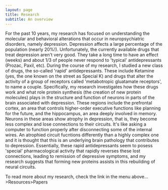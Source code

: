 ```yaml
---
layout: page
title: Research
subtitle: An overview
---
```


For the past 10 years, my research has focused on understanding the molecular and behavioral alterations that occur in neuropsychiatric disorders, namely depression. Depression affects a large percentage of the population (nearly 20%!). Unfortunately, the currently available drugs that treat depression aren't very good. They take a long time to have an effect (weeks) and about 1/3 of people never respond to 'typical' antidepressants (Prozac, Paxil, etc). During the course of my research, I studied a new class of drugs, the so-called 'rapid' antidepressants. These include Ketamine (yes, the one known on the street as Special K) and drugs that alter the activity of a group of receptors called 'metabotropic gluatamate receptors', to name a couple. Specifically, my research investigates how these drugs work and what role protein synthesis (the creation of new protein molecules) plays in the structure and function of neurons in parts of the brain associated with depression. These regions include the prefrontal cortex, an area that controls higher-order executive functions like planning for the future, and the hippocampus, an area deeply involved in memory. Neurons in these areas show atrophy in depression, that is, they become less complex and lose connections to their circuits. It's like asking a computer to function properly after disconnecting some of the internal wires. An atrophied circuit fucntions differently than a highly complex one and it is thought that this is an underlying brain pathology that contributes to depression. Essentially, these rapid antidepressants seem to posess 'special' pharmacological activity that rapidly reverses these lost connections, leading to remission of depressive symptoms, and my research suggests that forming new proteins assists in this rebuilding of neural circuits.

To read more about my research, check the link in the menu above... >Resources>Papers
